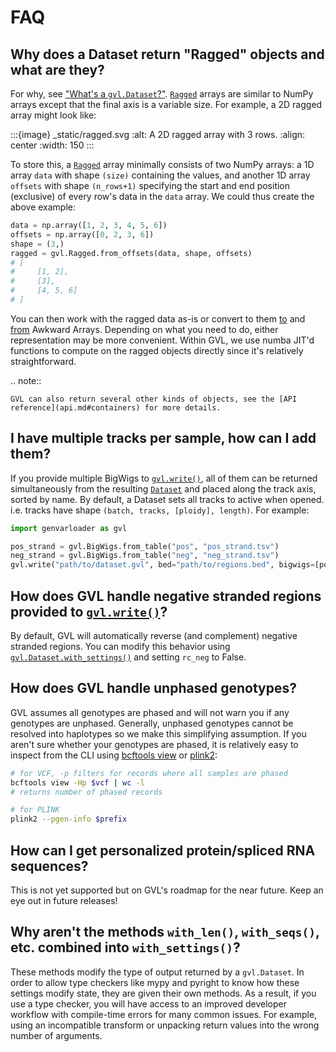 # FAQ

## Why does a Dataset return "Ragged" objects and what are they?

For why, see ["What's a `gvl.Dataset`?"](dataset.md). [`Ragged`](api.md#genvarloader.Ragged) arrays are similar to NumPy arrays except that the final axis is a variable size. For example, a 2D ragged array might look like:

:::{image} _static/ragged.svg
:alt: A 2D ragged array with 3 rows.
:align: center
:width: 150
:::

To store this, a [`Ragged`](api.md#genvarloader.Ragged) array minimally consists of two NumPy arrays: a 1D array `data` with shape `(size)` containing the values, and another 1D array `offsets` with shape `(n_rows+1)` specifying the start and end position (exclusive) of every row's data in the `data` array. We could thus create the above example:

```python
data = np.array([1, 2, 3, 4, 5, 6])
offsets = np.array([0, 2, 3, 6])
shape = (3,)
ragged = gvl.Ragged.from_offsets(data, shape, offsets)
# [
#     [1, 2],
#     [3],
#     [4, 5, 6]
# ]
```

You can then work with the ragged data as-is or convert to them [to](api.md#genvarloader.Ragged.to_awkward) and [from](api.md#genvarloader.Ragged.from_awkward) Awkward Arrays. Depending on what you need to do, either representation may be more convenient. Within GVL, we use numba JIT'd functions to compute on the ragged objects directly since it's relatively straightforward.

.. note::

    GVL can also return several other kinds of objects, see the [API reference](api.md#containers) for more details.

## I have multiple tracks per sample, how can I add them?

If you provide multiple BigWigs to [`gvl.write()`](api.md#genvarloader.write), all of them can be returned simultaneously from the resulting [`Dataset`](api.md#genvarloader.Dataset) and placed along the track axis, sorted by name. By default, a Dataset sets all tracks to active when opened. i.e. tracks have shape `(batch, tracks, [ploidy], length)`. For example:

```python
import genvarloader as gvl

pos_strand = gvl.BigWigs.from_table("pos", "pos_strand.tsv")
neg_strand = gvl.BigWigs.from_table("neg", "neg_strand.tsv")
gvl.write("path/to/dataset.gvl", bed="path/to/regions.bed", bigwigs=[pos_strand, neg_strand])
```

## How does GVL handle negative stranded regions provided to [`gvl.write()`](api.md#genvarloader.write)?

By default, GVL will automatically reverse (and complement) negative stranded regions. You can modify this behavior using
[`gvl.Dataset.with_settings()`](api.md#genvarloader.Dataset.with_settings) and setting `rc_neg` to False.

## How does GVL handle unphased genotypes?

GVL assumes all genotypes are phased and will not warn you if any genotypes are unphased. Generally, unphased
genotypes cannot be resolved into haplotypes so we make this simplifying assumption. If you aren't sure whether your genotypes are phased, it is relatively easy to inspect from the CLI using [bcftools view](https://samtools.github.io/bcftools/bcftools.html#view) or [plink2](https://www.cog-genomics.org/plink/2.0/basic_stats#pgen_info):

```bash
# for VCF, -p filters for records where all samples are phased
bcftools view -Hp $vcf | wc -l
# returns number of phased records

# for PLINK
plink2 --pgen-info $prefix
```

## How can I get personalized protein/spliced RNA sequences?

This is not yet supported but on GVL's roadmap for the near future. Keep an eye out in future releases!

<!-- Example of variable length regions

Example of spliced gvl.write() and enabling splicing

Example of SeqPro translate for RNA and AA -->

## Why aren't the methods `with_len()`, `with_seqs()`, etc. combined into `with_settings()`?

These methods modify the type of output returned by a `gvl.Dataset`. In order to allow type checkers like mypy and pyright to know how these settings modify state, they are given their own methods. As a result, if you use a type checker, you will have access to an improved developer workflow with compile-time errors for many common issues. For example, using an incompatible transform or unpacking return values into the wrong number of arguments.